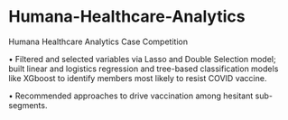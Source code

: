 # Humana-Healthcare-Analytics
Humana Healthcare Analytics Case Competition 

•	Filtered and selected variables via Lasso and Double Selection model; built linear and logistics regression and tree-based classification models like XGboost to identify members most likely to resist COVID vaccine. 

•	Recommended approaches to drive vaccination among hesitant sub-segments.
